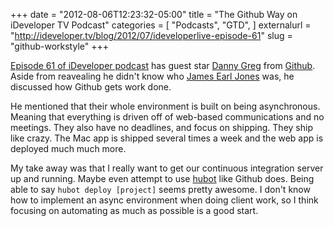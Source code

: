 +++
date = "2012-08-06T12:23:32-05:00"
title = "The Github Way on iDeveloper TV Podcast"
categories = [
  "Podcasts",
  "GTD",
]
externalurl = "http://ideveloper.tv/blog/2012/07/ideveloperlive-episode-61"
slug = "github-workstyle"
+++

[Episode 61 of iDeveloper podcast](http://ideveloper.tv/podcast/ideveloperlive.html) has guest star [Danny Greg](http://twitter.com/dannygreg) from [Github](http://github.com). Aside from reavealing he didn't know who [James Earl Jones](http://www.imdb.com/name/nm0000469/) was, he discussed how Github gets work done.

He mentioned that their whole environment is built on being asynchronous. Meaning that everything is driven off of web-based communications and no meetings. They also have no deadlines, and focus on shipping. They ship like crazy. The Mac app is shipped several times a week and the web app is deployed much much more.

My take away was that I really want to get our continuous integration server up and running. Maybe even attempt to use [hubot](http://hubot.github.com) like Github does. Being able to say `hubot deploy [project]` seems pretty awesome. I don't know how to implement an async environment when doing client work, so I think focusing on automating as much as possible is a good start.
